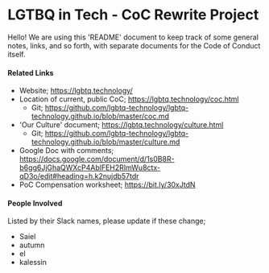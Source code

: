 # LGTBQ in Tech - CoC Rewrite Project

Hello! We are using this 'README' document to keep track of some general notes, links, and so forth, with separate documents for the Code of Conduct itself.

#### Related Links

* Website; https://lgbtq.technology/
* Location of current, public CoC; https://lgbtq.technology/coc.html
  * Git; https://github.com/lgbtq-technology/lgbtq-technology.github.io/blob/master/coc.md
* 'Our Culture' document; https://lgbtq.technology/culture.html
  * Git; https://github.com/lgbtq-technology/lgbtq-technology.github.io/blob/master/culture.md
* Google Doc with comments; https://docs.google.com/document/d/1s0B8R-b6gg6JjGhaQWXcP4AblFEH2RImWu8ctx-qD3o/edit#heading=h.k2nujdb57tdr
* PoC Compensation worksheet; https://bit.ly/30xJtdN

#### People Involved

Listed by their Slack names, please update if these change;

* Saiel
* autumn
* el
* kalessin
